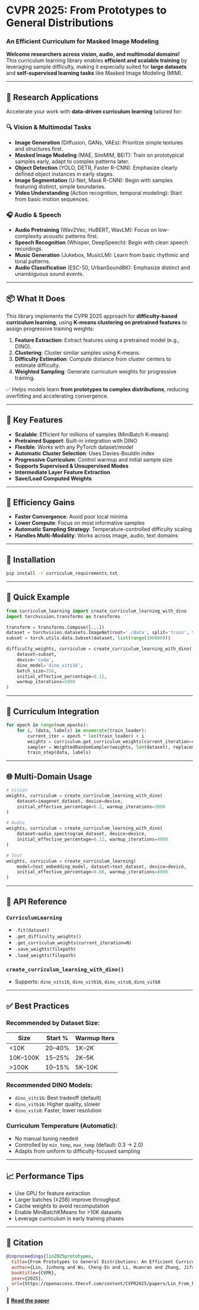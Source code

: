 # CVPR 2025: From Prototypes to General Distributions  
### An Efficient Curriculum for Masked Image Modeling

**Welcome researchers across vision, audio, and multimodal domains!**  
This curriculum learning library enables **efficient and scalable training** by leveraging sample difficulty, making it especially suited for **large datasets** and **self-supervised learning tasks** like Masked Image Modeling (MIM).

---

## 🔬 Research Applications

Accelerate your work with **data-driven curriculum learning** tailored for:

### 🔍 Vision & Multimodal Tasks
- **Image Generation** (Diffusion, GANs, VAEs): Prioritize simple textures and structures first.
- **Masked Image Modeling** (MAE, SimMIM, BEiT): Train on prototypical samples early, adapt to complex patterns later.
- **Object Detection** (YOLO, DETR, Faster R-CNN): Emphasize clearly defined object instances in early stages.
- **Image Segmentation** (U-Net, Mask R-CNN): Begin with samples featuring distinct, simple boundaries.
- **Video Understanding** (Action recognition, temporal modeling): Start from basic motion sequences.

### 🎧 Audio & Speech
- **Audio Pretraining** (Wav2Vec, HuBERT, WavLM): Focus on low-complexity acoustic patterns first.
- **Speech Recognition** (Whisper, DeepSpeech): Begin with clean speech recordings.
- **Music Generation** (Jukebox, MusicLM): Learn from basic rhythmic and tonal patterns.
- **Audio Classification** (ESC-50, UrbanSound8K): Emphasize distinct and unambiguous sound events.

---

## 📦 What It Does

This library implements the CVPR 2025 approach for **difficulty-based curriculum learning**, using **K-means clustering on pretrained features** to assign progressive training weights:

1. **Feature Extraction**: Extract features using a pretrained model (e.g., DINO).
2. **Clustering**: Cluster similar samples using K-means.
3. **Difficulty Estimation**: Compute distance from cluster centers to estimate difficulty.
4. **Weighted Sampling**: Generate curriculum weights for progressive training.

✅ Helps models learn **from prototypes to complex distributions**, reducing overfitting and accelerating convergence.

---

## 🔧 Key Features

- **Scalable**: Efficient for millions of samples (MiniBatch K-means)
- **Pretrained Support**: Built-in integration with DINO
- **Flexible**: Works with any PyTorch dataset/model
- **Automatic Cluster Selection**: Uses Davies-Bouldin index
- **Progressive Curriculum**: Control warmup and initial sample size
- **Supports Supervised & Unsupervised Modes**
- **Intermediate Layer Feature Extraction**
- **Save/Load Computed Weights**

---

## 🚀 Efficiency Gains

- **Faster Convergence**: Avoid poor local minima
- **Lower Compute**: Focus on most informative samples
- **Automatic Sampling Strategy**: Temperature-controlled difficulty scaling
- **Handles Multi-Modality**: Works across image, audio, text domains

---

## 🧪 Installation

```bash
pip install -r curriculum_requirements.txt
```

---

## 🧭 Quick Example

```python
from curriculum_learning import create_curriculum_learning_with_dino
import torchvision.transforms as transforms

transform = transforms.Compose([...])
dataset = torchvision.datasets.ImageNet(root='./data', split='train', transform=transform)
subset = torch.utils.data.Subset(dataset, list(range(100000)))

difficulty_weights, curriculum = create_curriculum_learning_with_dino(
    dataset=subset,
    device='cuda',
    dino_model='dino_vits16',
    batch_size=256,
    initial_effective_percentage=0.15,
    warmup_iterations=5000
)
```

---

## 🔄 Curriculum Integration

```python
for epoch in range(num_epochs):
    for i, (data, labels) in enumerate(train_loader):
        current_iter = epoch * len(train_loader) + i
        weights = curriculum.get_curriculum_weights(current_iteration=current_iter)
        sampler = WeightedRandomSampler(weights, len(dataset), replacement=True)
        train_step(data, labels)
```

---

## 🌐 Multi-Domain Usage

```python
# Vision
weights, curriculum = create_curriculum_learning_with_dino(
    dataset=imagenet_dataset, device=device,
    initial_effective_percentage=0.2, warmup_iterations=3000
)

# Audio
weights, curriculum = create_curriculum_learning_with_dino(
    dataset=audio_spectrogram_dataset, device=device,
    initial_effective_percentage=0.12, warmup_iterations=4000
)

# Text
weights, curriculum = create_curriculum_learning(
    model=text_embedding_model, dataset=text_dataset, device=device,
    initial_effective_percentage=0.08, warmup_iterations=8000
)
```

---

## 🧩 API Reference

### `CurriculumLearning`
- `.fit(dataset)`
- `.get_difficulty_weights()`
- `.get_curriculum_weights(current_iteration=N)`
- `.save_weights(filepath)`
- `.load_weights(filepath)`

### `create_curriculum_learning_with_dino()`
- Supports: `dino_vits16`, `dino_vitb16`, `dino_vits8`, `dino_vitb8`

---

## ✅ Best Practices

### Recommended by Dataset Size:
| Size           | Start % | Warmup Iters |
|----------------|---------|--------------|
| <10K           | 20–40%  | 1K–2K        |
| 10K–100K       | 15–25%  | 2K–5K        |
| >100K          | 10–15%  | 5K–10K       |

### Recommended DINO Models:
- `dino_vits16`: Best tradeoff (default)
- `dino_vitb16`: Higher quality, slower
- `dino_vits8`: Faster, lower resolution

### Curriculum Temperature (Automatic):
- No manual tuning needed
- Controlled by `min_temp`, `max_temp` (default: 0.3 → 2.0)
- Adapts from uniform to difficulty-focused sampling

---

## 📈 Performance Tips

- Use GPU for feature extraction
- Larger batches (≥256) improve throughput
- Cache weights to avoid recomputation
- Enable MiniBatchKMeans for >10K datasets
- Leverage curriculum in early training phases

---

## 📄 Citation

```bibtex
@inproceedings{lin2025prototypes,
  title={From Prototypes to General Distributions: An Efficient Curriculum for Masked Image Modeling},
  author={Lin, Jinhong and Wu, Cheng-En and Li, Huanran and Zhang, Jifan and Hu, Yu Hen and Morgado, Pedro},
  booktitle={CVPR},
  year={2025},
  url={https://openaccess.thecvf.com/content/CVPR2025/papers/Lin_From_Prototypes_to_General_Distributions_An_Efficient_Curriculum_for_Masked_CVPR_2025_paper.pdf}
}
```

📄 [**Read the paper**](https://openaccess.thecvf.com/content/CVPR2025/papers/Lin_From_Prototypes_to_General_Distributions_An_Efficient_Curriculum_for_Masked_CVPR_2025_paper.pdf)
